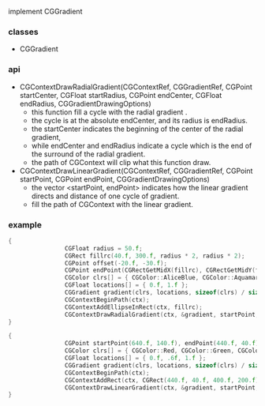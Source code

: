 implement CGGradient

### classes
* CGGradient

### api
* CGContextDrawRadialGradient(CGContextRef, CGGradientRef, CGPoint startCenter, CGFloat startRadius, CGPoint endCenter, CGFloat endRadius, CGGradientDrawingOptions)
  * this function fill a cycle with the radial gradient .
  * the cycle is at the absolute endCenter, and its radius is endRadius.
  * the startCenter indicates the beginning of the center of the radial gradient, 
  * while endCenter and endRadius indicate a cycle which is the end of the surround of the radial gradient.
  * the path of CGContext will clip what this function draw.
* CGContextDrawLinearGradient(CGContextRef, CGGradientRef, CGPoint startPoint, CGPoint endPoint, CGGradientDrawingOptions)
  * the vector <startPoint, endPoint> indicates how the linear gradient directs and distance of one cycle of gradient.
  * fill the path of CGContext with the linear gradient.
### example
```c++
{
				CGFloat radius = 50.f;
				CGRect fillrc(40.f, 300.f, radius * 2, radius * 2);
				CGPoint offset(-20.f, -30.f);
				CGPoint endPoint(CGRectGetMidX(fillrc), CGRectGetMidY(fillrc)), startPoint = endPoint + offset;
				CGColor clrs[] = { CGColor::AliceBlue, CGColor::Aquamarine };
				CGFloat locations[] = { 0.f, 1.f };
				CGGradient gradient(clrs, locations, sizeof(clrs) / sizeof(CGColor));
				CGContextBeginPath(ctx);
				CGContextAddEllipseInRect(ctx, fillrc);
				CGContextDrawRadialGradient(ctx, &gradient, startPoint, 0.f, endPoint, radius, CGGradientDrawingOptions::kCGGradientDrawsAfterStartLocation);
}
```

```c++
{
				CGPoint startPoint(640.f, 140.f), endPoint(440.f, 40.f);
				CGColor clrs[] = { CGColor::Red, CGColor::Green, CGColor::Blue };
				CGFloat locations[] = { 0.f, .6f, 1.f };
				CGGradient gradient(clrs, locations, sizeof(clrs) / sizeof(CGColor));
				CGContextBeginPath(ctx);
				CGContextAddRect(ctx, CGRect(440.f, 40.f, 400.f, 200.f));
				CGContextDrawLinearGradient(ctx, &gradient, startPoint, endPoint, CGGradientDrawingOptions::kCGGradientDrawsAfterStartLocation);
}
```















